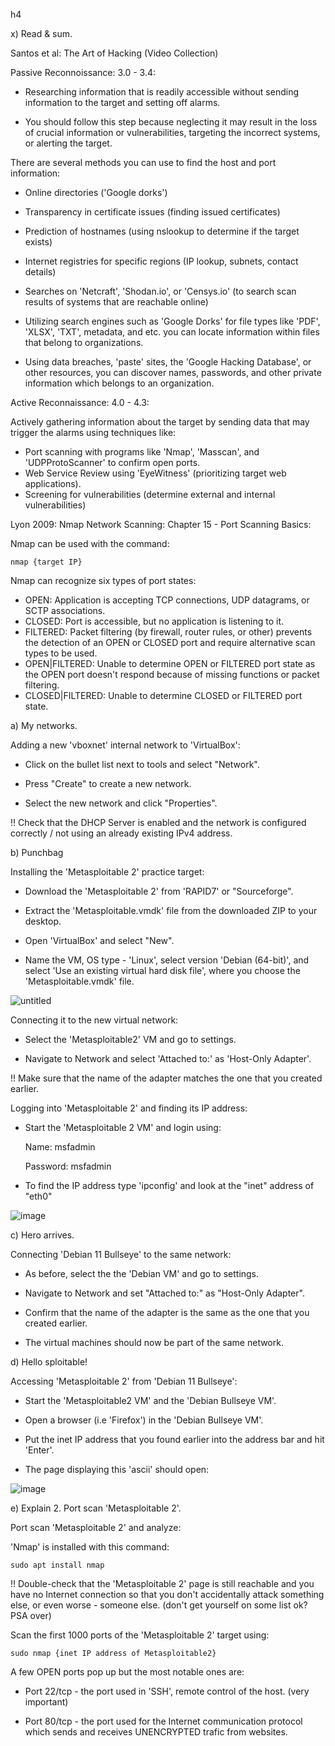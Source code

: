 h4
 
  
x) Read & sum.
 
Santos et al: The Art of Hacking (Video Collection)

 Passive Reconnoissance: 3.0 - 3.4: 


- Researching information that is readily accessible without sending information to the target and setting off alarms.

- You should follow this step because neglecting it may result in the loss of crucial information or vulnerabilities, targeting the incorrect systems, or alerting the target.



There are several methods you can use to find the host and port information:


- Online directories ('Google dorks')
- Transparency in certificate issues (finding issued certificates)
- Prediction of hostnames (using nslookup to determine if the target exists)
- Internet registries for specific regions (IP lookup, subnets, contact details)
- Searches on 'Netcraft', 'Shodan.io', or 'Censys.io' (to search scan results of systems that are reachable online)



- Utilizing search engines such as 'Google Dorks' for file types like 'PDF', 'XLSX', 'TXT', metadata, and etc. you can locate information within files that belong to organizations.

- Using data breaches, 'paste' sites, the 'Google Hacking Database', or other resources, you can discover names, passwords, and other private information which belongs to an organization.


Active Reconnaissance: 4.0 - 4.3:

Actively gathering information about the target by sending data that may trigger the alarms using techniques like:


- Port scanning with programs like 'Nmap', 'Masscan', and 'UDPProtoScanner' to confirm open ports.
- Web Service Review using 'EyeWitness' (prioritizing target web applications).
- Screening for vulnerabilities (determine external and internal vulnerabilities)


Lyon 2009: Nmap Network Scanning: Chapter 15 - Port Scanning Basics:


Nmap can be used with the command:

    nmap {target IP}


Nmap can recognize six types of port states:


- OPEN: Application is accepting TCP connections, UDP datagrams, or SCTP associations.
- CLOSED: Port is accessible, but no application is listening to it.
- FILTERED: Packet filtering (by firewall, router rules, or other) prevents the detection of an OPEN or CLOSED port and require alternative scan types to be used.
- OPEN|FILTERED: Unable to determine OPEN or FILTERED port state as the OPEN port doesn't respond because of missing functions or packet filtering.
- CLOSED|FILTERED: Unable to determine CLOSED or FILTERED port state.


a) My networks.


 Adding a new 'vboxnet' internal network to 'VirtualBox':



- Click on the bullet list next to tools and select "Network".



- Press "Create" to create a new network.



- Select the new network and click "Properties".



!! Check that the DHCP Server is enabled and the network is configured correctly / not using an already existing IPv4 address.


b) Punchbag
 
 Installing the 'Metasploitable 2' practice target:



- Download the 'Metasploitable 2' from 'RAPID7' or "Sourceforge".


- Extract the 'Metasploitable.vmdk' file from the downloaded ZIP to your desktop.


- Open 'VirtualBox' and select "New".



- Name the VM, OS type - 'Linux', select version 'Debian (64-bit)', and select 'Use an existing virtual hard disk file', where you choose the 'Metasploitable.vmdk' file.


![untitled](https://user-images.githubusercontent.com/113942479/191132193-320732f5-200e-4996-96a2-c7c88cd9537b.JPG)


Connecting it to the new virtual network: 



- Select the 'Metasploitable2' VM and go to settings.



- Navigate to Network and select 'Attached to:' as 'Host-Only Adapter'.



!! Make sure that the name of the adapter matches the one that you created earlier.


Logging into 'Metasploitable 2' and finding its IP address: 


- Start the 'Metasploitable 2 VM' and login using: 


    Name: msfadmin
    
    
    Password: msfadmin



- To find the IP address type 'ipconfig' and look at the "inet" address of "eth0"


![image](https://user-images.githubusercontent.com/113942479/191135713-735c935a-234e-4926-b309-605975637eda.png)


 c) Hero arrives.
 
 
 Connecting 'Debian 11 Bullseye' to the same network:



- As before, select the the 'Debian VM' and go to settings.



- Navigate to Network and set "Attached to:" as "Host-Only Adapter".



- Confirm that the name of the adapter is the same as the one that you created earlier.



- The virtual machines should now be part of the same network.


 d) Hello sploitable!
 
 
 Accessing 'Metasploitable 2' from 'Debian 11 Bullseye': 


- Start the 'Metasploitable2 VM' and the 'Debian Bullseye VM'.


- Open a browser (i.e 'Firefox') in the 'Debian Bullseye VM'.


- Put the inet IP address that you found earlier into the address bar and hit 'Enter'.


- The page displaying this 'ascii' should open:

![image](https://user-images.githubusercontent.com/113942479/191137076-64b38746-61db-48d1-a602-4bf83d7bd6f0.png)


 e) Explain 2. Port scan 'Metasploitable 2'. 
 
 
Port scan 'Metasploitable 2' and analyze:



'Nmap' is installed with this command:

    sudo apt install nmap


!! Double-check that the 'Metasploitable 2' page is still reachable and you have no Internet connection so that you don't accidentally attack something else, or even worse - someone else. (don't get yourself on some list ok? PSA over)


Scan the first 1000 ports of the 'Metasploitable 2' target using:


    sudo nmap {inet IP address of Metasploitable2}


A few OPEN ports pop up but the most notable ones are:


- Port 22/tcp - the port used in 'SSH', remote control of the host. (very important)


- Port 80/tcp - the port used for the Internet communication protocol which sends and receives UNENCRYPTED trafic from websites.

